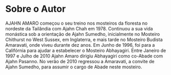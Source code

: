 Sobre o Autor
=============

<span>AJAHN AMARO</span> começou o seu treino nos mosteiros da floresta
no nordeste da Tailândia com Ajahn Chah em 1978. Continuou a sua vida
monástica sob a orientação de Ajahn Sumedho, inicialmente no Mosteiro
Chithurst no West Sussex, em Inglaterra, e mais tarde no Mosteiro
Budista Amaravati, onde viveu durante dez anos. Em Junho de 1996, foi
para a Califórnia para ajudar a estabelecer o Mosteiro Abhayagiri. Entre
Janeiro de 1997 e Julho de 2010 Ajahn Amaro dirigiu Abhayagiri como
co-Abade com Ajahn Pasanno. No verão de 2010 regressou a Amaravati, a
convite de Ajahn Sumedho, para assumir o cargo de Abade neste mosteiro.
